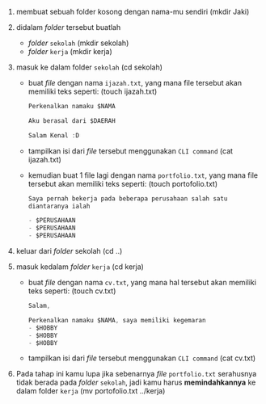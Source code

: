 1. membuat sebuah folder kosong dengan nama-mu sendiri (mkdir Jaki)
2. didalam *folder* tersebut buatlah 
    - *folder* `sekolah` (mkdir sekolah)
    - *folder* `kerja` (mkdir kerja)
3. masuk ke dalam folder `sekolah` (cd sekolah)
    - buat *file* dengan nama `ijazah.txt`, yang mana file tersebut akan memiliki teks seperti: (touch ijazah.txt)

        ```jsx
        Perkenalkan namaku $NAMA

        Aku berasal dari $DAERAH

        Salam Kenal :D
        ```

    - tampilkan isi dari *file* tersebut menggunakan `CLI command` (cat ijazah.txt)
    - kemudian buat 1 file lagi dengan nama `portfolio.txt`, yang mana file tersebut akan memiliki teks seperti: (touch portofolio.txt)

        ```jsx
        Saya pernah bekerja pada beberapa perusahaan salah satu 
        diantaranya ialah

        - $PERUSAHAAN
        - $PERUSAHAAN
        - $PERUSAHAAN
        ```

4. keluar dari *folder* sekolah (cd ..)
5. masuk kedalam *folder* `kerja` (cd kerja)
    - buat *file* dengan nama `cv.txt`, yang mana hal tersebut akan memiliki teks seperti: (touch cv.txt)

        ```jsx
        Salam,

        Perkenalkan namaku $NAMA, saya memiliki kegemaran
        - $HOBBY
        - $HOBBY
        - $HOBBY
        ```

    - tampilkan isi dari *file* tersebut menggunakan `CLI command` (cat cv.txt)
6. Pada tahap ini kamu lupa jika sebenarnya *file* `portfolio.txt` serahusnya tidak berada pada *folder* `sekolah`, jadi kamu harus **memindahkannya** ke dalam folder `kerja` (mv portofolio.txt ../kerja)
